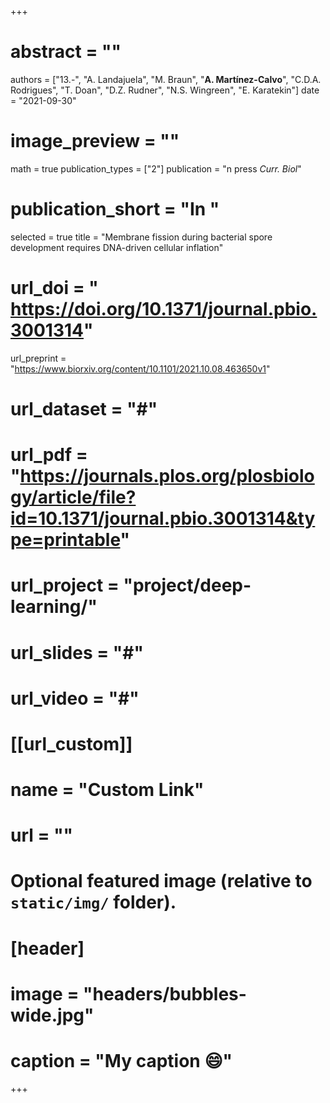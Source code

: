 +++

# abstract = ""
authors = ["13.-", "A. Landajuela", "M. Braun", "**A. Martínez-Calvo**", "C.D.A. Rodrigues", "T. Doan", "D.Z. Rudner", "N.S. Wingreen", "E. Karatekin"]
date = "2021-09-30"
# image_preview = ""
math = true
publication_types = ["2"]
 publication = "n press _Curr._ _Biol_"
# publication_short = "In "
selected = true
title = "Membrane fission during bacterial spore development requires DNA-driven cellular inflation"
# url_doi = " https://doi.org/10.1371/journal.pbio.3001314"
url_preprint = "https://www.biorxiv.org/content/10.1101/2021.10.08.463650v1"
# url_dataset = "#"
# url_pdf = "https://journals.plos.org/plosbiology/article/file?id=10.1371/journal.pbio.3001314&type=printable"
# url_project = "project/deep-learning/"
# url_slides = "#"
# url_video = "#"

# [[url_custom]]
 # name = "Custom Link"
 # url = ""

# Optional featured image (relative to `static/img/` folder).
# [header]
# image = "headers/bubbles-wide.jpg"
# caption = "My caption :smile:"

+++
